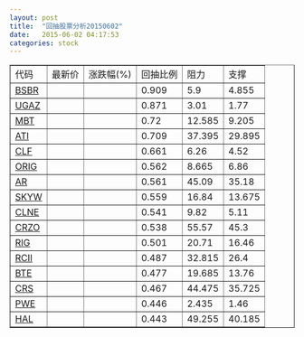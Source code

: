```yaml
---
layout: post
title:  "回抽股票分析20150602"
date:   2015-06-02 04:17:53
categories: stock
---
```

<script type="text/javascript">
var stockList = []
stockList.push('gb_bsbr');
stockList.push('gb_ugaz');
stockList.push('gb_mbt');
stockList.push('gb_ati');
stockList.push('gb_clf');
stockList.push('gb_orig');
stockList.push('gb_ar');
stockList.push('gb_skyw');
stockList.push('gb_clne');
stockList.push('gb_crzo');
stockList.push('gb_rig');
stockList.push('gb_rcii');
stockList.push('gb_bte');
stockList.push('gb_crs');
stockList.push('gb_pwe');
stockList.push('gb_hal');
</script>
<table border="1">
 <tr>
 <td>代码</td>
 <td>最新价</td>
 <td>涨跌幅(%)</td>
 <td>回抽比例</td>
 <td>阻力</td>
 <td>支撑</td>
</tr>
  <tr id="bsbr">
  <td><a href="http://stock.finance.sina.com.cn/usstock/quotes/BSBR.html" target="_blank">BSBR</a></td><td></td><td></td><td>0.909</td><td>5.9</td><td>4.855</td></tr>
  <tr id="ugaz">
  <td><a href="http://stock.finance.sina.com.cn/usstock/quotes/UGAZ.html" target="_blank">UGAZ</a></td><td></td><td></td><td>0.871</td><td>3.01</td><td>1.77</td></tr>
  <tr id="mbt">
  <td><a href="http://stock.finance.sina.com.cn/usstock/quotes/MBT.html" target="_blank">MBT</a></td><td></td><td></td><td>0.72</td><td>12.585</td><td>9.205</td></tr>
  <tr id="ati">
  <td><a href="http://stock.finance.sina.com.cn/usstock/quotes/ATI.html" target="_blank">ATI</a></td><td></td><td></td><td>0.709</td><td>37.395</td><td>29.895</td></tr>
  <tr id="clf">
  <td><a href="http://stock.finance.sina.com.cn/usstock/quotes/CLF.html" target="_blank">CLF</a></td><td></td><td></td><td>0.661</td><td>6.26</td><td>4.52</td></tr>
  <tr id="orig">
  <td><a href="http://stock.finance.sina.com.cn/usstock/quotes/ORIG.html" target="_blank">ORIG</a></td><td></td><td></td><td>0.562</td><td>8.665</td><td>6.86</td></tr>
  <tr id="ar">
  <td><a href="http://stock.finance.sina.com.cn/usstock/quotes/AR.html" target="_blank">AR</a></td><td></td><td></td><td>0.561</td><td>45.09</td><td>35.18</td></tr>
  <tr id="skyw">
  <td><a href="http://stock.finance.sina.com.cn/usstock/quotes/SKYW.html" target="_blank">SKYW</a></td><td></td><td></td><td>0.559</td><td>16.84</td><td>13.675</td></tr>
  <tr id="clne">
  <td><a href="http://stock.finance.sina.com.cn/usstock/quotes/CLNE.html" target="_blank">CLNE</a></td><td></td><td></td><td>0.541</td><td>9.82</td><td>5.11</td></tr>
  <tr id="crzo">
  <td><a href="http://stock.finance.sina.com.cn/usstock/quotes/CRZO.html" target="_blank">CRZO</a></td><td></td><td></td><td>0.538</td><td>55.57</td><td>45.3</td></tr>
  <tr id="rig">
  <td><a href="http://stock.finance.sina.com.cn/usstock/quotes/RIG.html" target="_blank">RIG</a></td><td></td><td></td><td>0.501</td><td>20.71</td><td>16.46</td></tr>
  <tr id="rcii">
  <td><a href="http://stock.finance.sina.com.cn/usstock/quotes/RCII.html" target="_blank">RCII</a></td><td></td><td></td><td>0.487</td><td>32.815</td><td>26.4</td></tr>
  <tr id="bte">
  <td><a href="http://stock.finance.sina.com.cn/usstock/quotes/BTE.html" target="_blank">BTE</a></td><td></td><td></td><td>0.477</td><td>19.685</td><td>13.76</td></tr>
  <tr id="crs">
  <td><a href="http://stock.finance.sina.com.cn/usstock/quotes/CRS.html" target="_blank">CRS</a></td><td></td><td></td><td>0.467</td><td>44.475</td><td>35.725</td></tr>
  <tr id="pwe">
  <td><a href="http://stock.finance.sina.com.cn/usstock/quotes/PWE.html" target="_blank">PWE</a></td><td></td><td></td><td>0.446</td><td>2.435</td><td>1.46</td></tr>
  <tr id="hal">
  <td><a href="http://stock.finance.sina.com.cn/usstock/quotes/HAL.html" target="_blank">HAL</a></td><td></td><td></td><td>0.443</td><td>49.255</td><td>40.185</td></tr>
</table>
